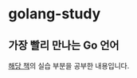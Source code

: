 # golang-study


## 가장 빨리 만나는 Go 언어

[해당 책](http://www.pyrasis.com/private/2015/06/01/publish-go-for-the-really-impatient-book)의 실습 부분을 공부한 내용입니다.